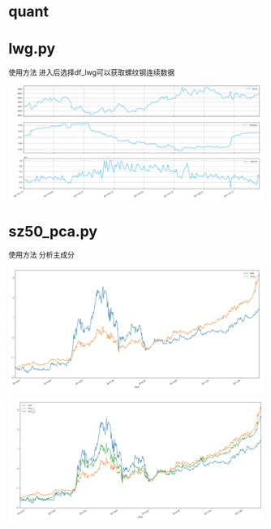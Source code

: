 # quant

# lwg.py

使用方法 进入后选择df_lwg可以获取螺纹钢连续数据

![image](./lwg.jpg)


# sz50_pca.py

使用方法 分析主成分

![image](./sz50_pca1.jpg)

![image](./sz50_pca5.jpg)

